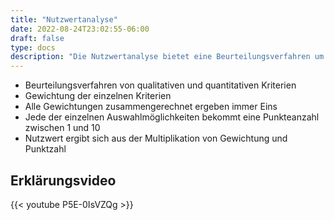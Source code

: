 ```yaml
---
title: "Nutzwertanalyse"
date: 2022-08-24T23:02:55-06:00
draft: false
type: docs
description: "Die Nutzwertanalyse bietet eine Beurteilungsverfahren um qualitative und quantitative Kriterien objektiv zu bewerten."
---
```


- Beurteilungsverfahren von qualitativen und quantitativen Kriterien
- Gewichtung der einzelnen Kriterien
- Alle Gewichtungen zusammengerechnet ergeben immer Eins
- Jede der einzelnen Auswahlmöglichkeiten bekommt eine Punkteanzahl zwischen 1 und 10
- Nutzwert ergibt sich aus der Multiplikation von Gewichtung und Punktzahl

## Erklärungsvideo

{{< youtube P5E-0IsVZQg >}}
